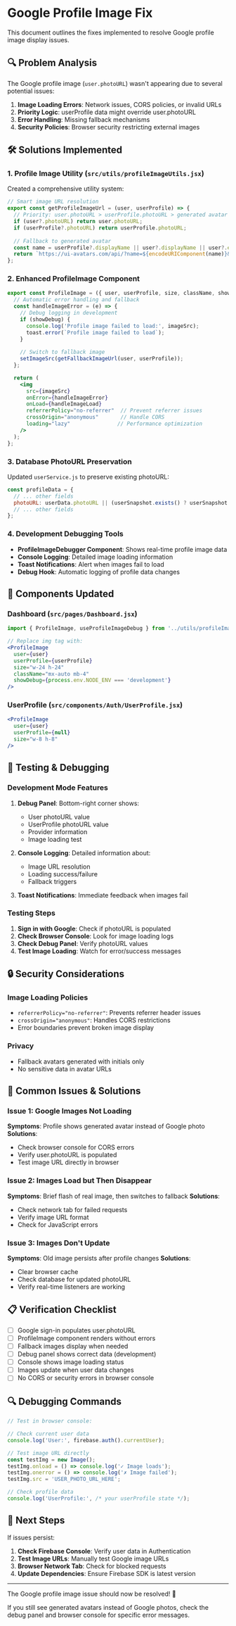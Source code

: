 # Google Profile Image Fix

This document outlines the fixes implemented to resolve Google profile image display issues.

## 🔍 Problem Analysis

The Google profile image (`user.photoURL`) wasn't appearing due to several potential issues:

1. **Image Loading Errors**: Network issues, CORS policies, or invalid URLs
2. **Priority Logic**: userProfile data might override user.photoURL
3. **Error Handling**: Missing fallback mechanisms
4. **Security Policies**: Browser security restricting external images

## 🛠️ Solutions Implemented

### 1. Profile Image Utility (`src/utils/profileImageUtils.jsx`)

Created a comprehensive utility system:

```javascript
// Smart image URL resolution
export const getProfileImageUrl = (user, userProfile) => {
  // Priority: user.photoURL > userProfile.photoURL > generated avatar
  if (user?.photoURL) return user.photoURL;
  if (userProfile?.photoURL) return userProfile.photoURL;
  
  // Fallback to generated avatar
  const name = userProfile?.displayName || user?.displayName || user?.email || 'User';
  return `https://ui-avatars.com/api/?name=${encodeURIComponent(name)}&background=3b82f6&color=fff&size=128`;
};
```

### 2. Enhanced ProfileImage Component

```jsx
export const ProfileImage = ({ user, userProfile, size, className, showDebug }) => {
  // Automatic error handling and fallback
  const handleImageError = (e) => {
    // Debug logging in development
    if (showDebug) {
      console.log('Profile image failed to load:', imageSrc);
      toast.error(`Profile image failed to load`);
    }
    
    // Switch to fallback image
    setImageSrc(getFallbackImageUrl(user, userProfile));
  };

  return (
    <img
      src={imageSrc}
      onError={handleImageError}
      onLoad={handleImageLoad}
      referrerPolicy="no-referrer"  // Prevent referrer issues
      crossOrigin="anonymous"       // Handle CORS
      loading="lazy"               // Performance optimization
    />
  );
};
```

### 3. Database PhotoURL Preservation

Updated `userService.js` to preserve existing photoURL:

```javascript
const profileData = {
  // ... other fields
  photoURL: userData.photoURL || (userSnapshot.exists() ? userSnapshot.val().photoURL : null),
  // ... other fields
};
```

### 4. Development Debugging Tools

- **ProfileImageDebugger Component**: Shows real-time profile image data
- **Console Logging**: Detailed image loading information
- **Toast Notifications**: Alert when images fail to load
- **Debug Hook**: Automatic logging of profile data changes

## 🔧 Components Updated

### Dashboard (`src/pages/Dashboard.jsx`)
```jsx
import { ProfileImage, useProfileImageDebug } from '../utils/profileImageUtils';

// Replace img tag with:
<ProfileImage
  user={user}
  userProfile={userProfile}
  size="w-24 h-24"
  className="mx-auto mb-4"
  showDebug={process.env.NODE_ENV === 'development'}
/>
```

### UserProfile (`src/components/Auth/UserProfile.jsx`)
```jsx
<ProfileImage
  user={user}
  userProfile={null}
  size="w-8 h-8"
/>
```

## 🚀 Testing & Debugging

### Development Mode Features

1. **Debug Panel**: Bottom-right corner shows:
   - User photoURL value
   - UserProfile photoURL value
   - Provider information
   - Image loading test

2. **Console Logging**: Detailed information about:
   - Image URL resolution
   - Loading success/failure
   - Fallback triggers

3. **Toast Notifications**: Immediate feedback when images fail

### Testing Steps

1. **Sign in with Google**: Check if photoURL is populated
2. **Check Browser Console**: Look for image loading logs
3. **Check Debug Panel**: Verify photoURL values
4. **Test Image Loading**: Watch for error/success messages

## 🔒 Security Considerations

### Image Loading Policies
- `referrerPolicy="no-referrer"`: Prevents referrer header issues
- `crossOrigin="anonymous"`: Handles CORS restrictions
- Error boundaries prevent broken image display

### Privacy
- Fallback avatars generated with initials only
- No sensitive data in avatar URLs

## 🐛 Common Issues & Solutions

### Issue 1: Google Images Not Loading
**Symptoms**: Profile shows generated avatar instead of Google photo
**Solutions**:
- Check browser console for CORS errors
- Verify user.photoURL is populated
- Test image URL directly in browser

### Issue 2: Images Load but Then Disappear
**Symptoms**: Brief flash of real image, then switches to fallback
**Solutions**:
- Check network tab for failed requests
- Verify image URL format
- Check for JavaScript errors

### Issue 3: Images Don't Update
**Symptoms**: Old image persists after profile changes
**Solutions**:
- Clear browser cache
- Check database for updated photoURL
- Verify real-time listeners are working

## 📋 Verification Checklist

- [ ] Google sign-in populates user.photoURL
- [ ] ProfileImage component renders without errors
- [ ] Fallback images display when needed
- [ ] Debug panel shows correct data (development)
- [ ] Console shows image loading status
- [ ] Images update when user data changes
- [ ] No CORS or security errors in browser console

## 🔍 Debugging Commands

```javascript
// Test in browser console:

// Check current user data
console.log('User:', firebase.auth().currentUser);

// Test image URL directly
const testImg = new Image();
testImg.onload = () => console.log('✓ Image loads');
testImg.onerror = () => console.log('✗ Image failed');
testImg.src = 'USER_PHOTO_URL_HERE';

// Check profile data
console.log('UserProfile:', /* your userProfile state */);
```

## 🚀 Next Steps

If issues persist:

1. **Check Firebase Console**: Verify user data in Authentication
2. **Test Image URLs**: Manually test Google image URLs
3. **Browser Network Tab**: Check for blocked requests
4. **Update Dependencies**: Ensure Firebase SDK is latest version

---

The Google profile image issue should now be resolved! 🎉

If you still see generated avatars instead of Google photos, check the debug panel and browser console for specific error messages.